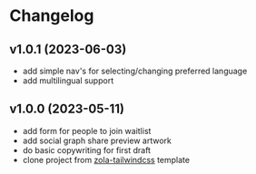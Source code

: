 # Changelog

## v1.0.1 (2023-06-03)

- add simple nav's for selecting/changing preferred language
- add multilingual support

## v1.0.0 (2023-05-11)

- add form for people to join waitlist
- add social graph share preview artwork
- do basic copywriting for first draft
- clone project from [zola-tailwindcss](https://github.com/asimpletune/zola-tailwindcss) template
